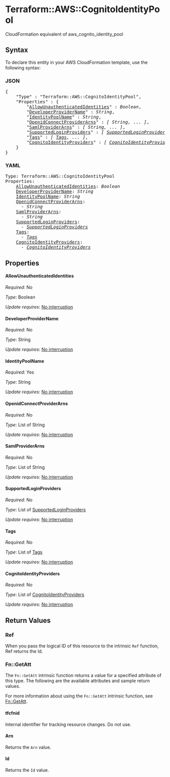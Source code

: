 # Terraform::AWS::CognitoIdentityPool

CloudFormation equivalent of aws_cognito_identity_pool

## Syntax

To declare this entity in your AWS CloudFormation template, use the following syntax:

### JSON

<pre>
{
    "Type" : "Terraform::AWS::CognitoIdentityPool",
    "Properties" : {
        "<a href="#allowunauthenticatedidentities" title="AllowUnauthenticatedIdentities">AllowUnauthenticatedIdentities</a>" : <i>Boolean</i>,
        "<a href="#developerprovidername" title="DeveloperProviderName">DeveloperProviderName</a>" : <i>String</i>,
        "<a href="#identitypoolname" title="IdentityPoolName">IdentityPoolName</a>" : <i>String</i>,
        "<a href="#openidconnectproviderarns" title="OpenidConnectProviderArns">OpenidConnectProviderArns</a>" : <i>[ String, ... ]</i>,
        "<a href="#samlproviderarns" title="SamlProviderArns">SamlProviderArns</a>" : <i>[ String, ... ]</i>,
        "<a href="#supportedloginproviders" title="SupportedLoginProviders">SupportedLoginProviders</a>" : <i>[ <a href="supportedloginproviders.md">SupportedLoginProviders</a>, ... ]</i>,
        "<a href="#tags" title="Tags">Tags</a>" : <i>[ <a href="tags.md">Tags</a>, ... ]</i>,
        "<a href="#cognitoidentityproviders" title="CognitoIdentityProviders">CognitoIdentityProviders</a>" : <i>[ <a href="cognitoidentityproviders.md">CognitoIdentityProviders</a>, ... ]</i>
    }
}
</pre>

### YAML

<pre>
Type: Terraform::AWS::CognitoIdentityPool
Properties:
    <a href="#allowunauthenticatedidentities" title="AllowUnauthenticatedIdentities">AllowUnauthenticatedIdentities</a>: <i>Boolean</i>
    <a href="#developerprovidername" title="DeveloperProviderName">DeveloperProviderName</a>: <i>String</i>
    <a href="#identitypoolname" title="IdentityPoolName">IdentityPoolName</a>: <i>String</i>
    <a href="#openidconnectproviderarns" title="OpenidConnectProviderArns">OpenidConnectProviderArns</a>: <i>
      - String</i>
    <a href="#samlproviderarns" title="SamlProviderArns">SamlProviderArns</a>: <i>
      - String</i>
    <a href="#supportedloginproviders" title="SupportedLoginProviders">SupportedLoginProviders</a>: <i>
      - <a href="supportedloginproviders.md">SupportedLoginProviders</a></i>
    <a href="#tags" title="Tags">Tags</a>: <i>
      - <a href="tags.md">Tags</a></i>
    <a href="#cognitoidentityproviders" title="CognitoIdentityProviders">CognitoIdentityProviders</a>: <i>
      - <a href="cognitoidentityproviders.md">CognitoIdentityProviders</a></i>
</pre>

## Properties

#### AllowUnauthenticatedIdentities

_Required_: No

_Type_: Boolean

_Update requires_: [No interruption](https://docs.aws.amazon.com/AWSCloudFormation/latest/UserGuide/using-cfn-updating-stacks-update-behaviors.html#update-no-interrupt)

#### DeveloperProviderName

_Required_: No

_Type_: String

_Update requires_: [No interruption](https://docs.aws.amazon.com/AWSCloudFormation/latest/UserGuide/using-cfn-updating-stacks-update-behaviors.html#update-no-interrupt)

#### IdentityPoolName

_Required_: Yes

_Type_: String

_Update requires_: [No interruption](https://docs.aws.amazon.com/AWSCloudFormation/latest/UserGuide/using-cfn-updating-stacks-update-behaviors.html#update-no-interrupt)

#### OpenidConnectProviderArns

_Required_: No

_Type_: List of String

_Update requires_: [No interruption](https://docs.aws.amazon.com/AWSCloudFormation/latest/UserGuide/using-cfn-updating-stacks-update-behaviors.html#update-no-interrupt)

#### SamlProviderArns

_Required_: No

_Type_: List of String

_Update requires_: [No interruption](https://docs.aws.amazon.com/AWSCloudFormation/latest/UserGuide/using-cfn-updating-stacks-update-behaviors.html#update-no-interrupt)

#### SupportedLoginProviders

_Required_: No

_Type_: List of <a href="supportedloginproviders.md">SupportedLoginProviders</a>

_Update requires_: [No interruption](https://docs.aws.amazon.com/AWSCloudFormation/latest/UserGuide/using-cfn-updating-stacks-update-behaviors.html#update-no-interrupt)

#### Tags

_Required_: No

_Type_: List of <a href="tags.md">Tags</a>

_Update requires_: [No interruption](https://docs.aws.amazon.com/AWSCloudFormation/latest/UserGuide/using-cfn-updating-stacks-update-behaviors.html#update-no-interrupt)

#### CognitoIdentityProviders

_Required_: No

_Type_: List of <a href="cognitoidentityproviders.md">CognitoIdentityProviders</a>

_Update requires_: [No interruption](https://docs.aws.amazon.com/AWSCloudFormation/latest/UserGuide/using-cfn-updating-stacks-update-behaviors.html#update-no-interrupt)

## Return Values

### Ref

When you pass the logical ID of this resource to the intrinsic `Ref` function, Ref returns the Id.

### Fn::GetAtt

The `Fn::GetAtt` intrinsic function returns a value for a specified attribute of this type. The following are the available attributes and sample return values.

For more information about using the `Fn::GetAtt` intrinsic function, see [Fn::GetAtt](https://docs.aws.amazon.com/AWSCloudFormation/latest/UserGuide/intrinsic-function-reference-getatt.html).

#### tfcfnid

Internal identifier for tracking resource changes. Do not use.

#### Arn

Returns the <code>Arn</code> value.

#### Id

Returns the <code>Id</code> value.

